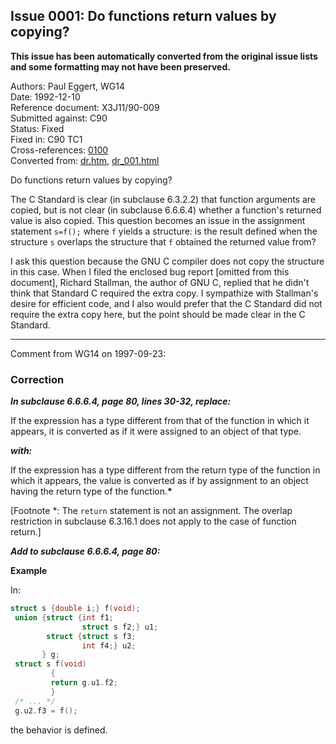 ## Issue 0001: Do functions return values by copying?

**This issue has been automatically converted from the original issue lists and some formatting may not have been preserved.**

Authors: Paul Eggert, WG14  
Date: 1992-12-10  
Reference document: X3J11/90-009  
Submitted against: C90  
Status: Fixed  
Fixed in: C90 TC1  
Cross-references: [0100](issue0100.md)  
Converted from: [dr.htm](https://www.open-std.org/jtc1/sc22/wg14/www/docs/dr.htm), [dr_001.html](https://www.open-std.org/jtc1/sc22/wg14/www/docs/dr_001.html)

Do functions return values by copying?

The C Standard is clear (in subclause 6.3.2.2) that function arguments are
copied, but is not clear (in subclause 6.6.6.4) whether a function's returned
value is also copied. This question becomes an issue in the assignment statement
`s=f();` where `f` yields a structure: is the result defined when the structure
`s` overlaps the structure that `f` obtained the returned value from?

I ask this question because the GNU C compiler does not copy the structure in
this case. When I filed the enclosed bug report \[omitted from this document],
Richard Stallman, the author of GNU C, replied that he didn't think that
Standard C required the extra copy. I sympathize with Stallman's desire for
efficient code, and I also would prefer that the C Standard did not require the
extra copy here, but the point should be made clear in the C Standard.

---

Comment from WG14 on 1997-09-23:

### Correction

***In subclause 6.6.6.4, page 80, lines 30-32, replace:***

If the expression has a type different from that of the function in which it
appears, it is converted as if it were assigned to an object of that type.

***with:***

If the expression has a type different from the return type of the function in
which it appears, the value is converted as if by assignment to an object having
the return type of the function.**\***

\[Footnote \*: The `return` statement is not an assignment. The overlap
restriction in subclause 6.3.16.1 does not apply to the case of function
return.]

***Add to subclause 6.6.6.4, page 80:***

**Example**

In:

```c
struct s {double i;} f(void);
 union {struct {int f1;
                struct s f2;} u1;
        struct {struct s f3;
                int f4;} u2;
       } g;
 struct s f(void)
         {
         return g.u1.f2;
         }
 /* ... */
 g.u2.f3 = f();
```

the behavior is defined.

